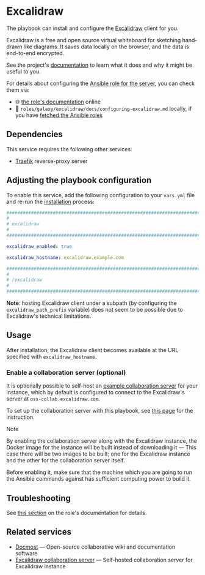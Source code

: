 <!--
SPDX-FileCopyrightText: 2020 - 2024 MDAD project contributors
SPDX-FileCopyrightText: 2020 - 2024 Slavi Pantaleev
SPDX-FileCopyrightText: 2020 Aaron Raimist
SPDX-FileCopyrightText: 2020 Chris van Dijk
SPDX-FileCopyrightText: 2020 Dominik Zajac
SPDX-FileCopyrightText: 2020 Mickaël Cornière
SPDX-FileCopyrightText: 2022 François Darveau
SPDX-FileCopyrightText: 2022 Julian Foad
SPDX-FileCopyrightText: 2022 Warren Bailey
SPDX-FileCopyrightText: 2023 Antonis Christofides
SPDX-FileCopyrightText: 2023 Felix Stupp
SPDX-FileCopyrightText: 2023 Julian-Samuel Gebühr
SPDX-FileCopyrightText: 2023 Pierre 'McFly' Marty
SPDX-FileCopyrightText: 2024 - 2025 Suguru Hirahara

SPDX-License-Identifier: AGPL-3.0-or-later
-->

# Excalidraw

The playbook can install and configure the [Excalidraw](https://excalidraw.com/) client for you.

Excalidraw is a free and open source virtual whiteboard for sketching hand-drawn like diagrams. It saves data locally on the browser, and the data is end-to-end encrypted.

See the project's [documentation](https://docs.excalidraw.com/) to learn what it does and why it might be useful to you.

For details about configuring the [Ansible role for the server](https://github.com/mother-of-all-self-hosting/ansible-role-excalidraw), you can check them via:
- 🌐 [the role's documentation](https://github.com/mother-of-all-self-hosting/ansible-role-excalidraw/blob/main/docs/configuring-excalidraw.md) online
- 📁 `roles/galaxy/excalidraw/docs/configuring-excalidraw.md` locally, if you have [fetched the Ansible roles](../installing.md)

## Dependencies

This service requires the following other services:

- [Traefik](traefik.md) reverse-proxy server

## Adjusting the playbook configuration

To enable this service, add the following configuration to your `vars.yml` file and re-run the [installation](../installing.md) process:

```yaml
########################################################################
#                                                                      #
# excalidraw                                                           #
#                                                                      #
########################################################################

excalidraw_enabled: true

excalidraw_hostname: excalidraw.example.com

########################################################################
#                                                                      #
# /excalidraw                                                          #
#                                                                      #
########################################################################
```

**Note**: hosting Excalidraw client under a subpath (by configuring the `excalidraw_path_prefix` variable) does not seem to be possible due to Excalidraw's technical limitations.

## Usage

After installation, the Excalidraw client becomes available at the URL specified with `excalidraw_hostname`.

### Enable a collaboration server (optional)

It is optionally possible to self-host an [example collaboration server](https://github.com/excalidraw/excalidraw-room) for your instance, which by default is configured to connect to the Excalidraw's server at `oss-collab.excalidraw.com`.

To set up the collaboration server with this playbook, see [this page](excalidraw-room.md) for the instruction.

>[!NOTE]
> By enabling the collaboration server along with the Excalidraw instance, the Docker image for the instance will be built instead of downloading it — This case there will be two images to be built; one for the Excalidraw instance and the other for the collaboration server itself.
>
> Before enabling it, make sure that the machine which you are going to run the Ansible commands against has sufficient computing power to build it.

## Troubleshooting

See [this section](https://github.com/mother-of-all-self-hosting/ansible-role-excalidraw/blob/main/docs/configuring-excalidraw.md#troubleshooting) on the role's documentation for details.

## Related services

- [Docmost](docmost.md) — Open-source collaborative wiki and documentation software
- [Excalidraw collaboration server](excalidraw-room.md) — Self-hosted collaboration server for Excalidraw instance
